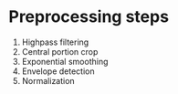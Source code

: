 # Preprocessing steps
1. Highpass filtering
2. Central portion crop
3. Exponential smoothing
4. Envelope detection
5. Normalization
